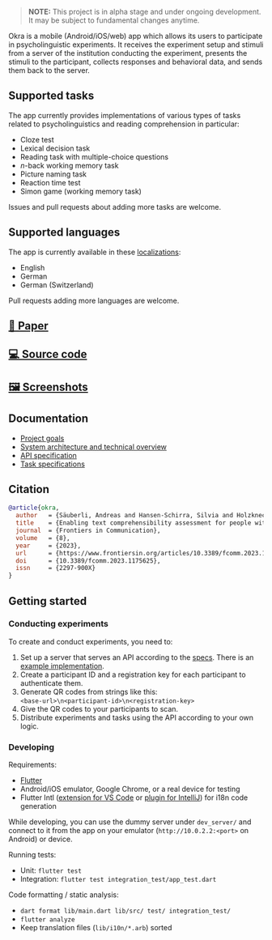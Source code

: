 > **NOTE:** This project is in alpha stage and under ongoing development. It may be subject to fundamental changes anytime.

Okra is a mobile (Android/iOS/web) app which allows its users to participate in psycholinguistic experiments. It receives the experiment setup and stimuli from a server of the institution conducting the experiment, presents the stimuli to the participant, collects responses and behavioral data, and sends them back to the server.

## Supported tasks

The app currently provides implementations of various types of tasks related to psycholinguistics and reading comprehension in particular:

- Cloze test
- Lexical decision task
- Reading task with multiple-choice questions
- *n*-back working memory task
- Picture naming task
- Reaction time test
- Simon game (working memory task)

Issues and pull requests about adding more tasks are welcome.

## Supported languages

The app is currently available in these [localizations](https://github.com/saeub/okra/tree/main/lib/l10n):

- English
- German
- German (Switzerland)

Pull requests adding more languages are welcome.

## [📄 Paper](https://doi.org/10.3389/fcomm.2023.1175625)

## [💻 Source code](https://github.com/saeub/okra)

## [🖼️ Screenshots](https://github.com/saeub/okra/wiki/Screenshots)

## Documentation

- [Project goals](goals.md)
- [System architecture and technical overview](architecture.md)
- [API specification](api/index.html)
- [Task specifications](tasks.md)

## Citation

```bibtex
@article{okra,
  author   = {Säuberli, Andreas and Hansen-Schirra, Silvia and Holzknecht, Franz and Gutermuth, Silke and Deilen, Silvana and Schiffl, Laura and Ebling, Sarah},
  title    = {Enabling text comprehensibility assessment for people with intellectual disabilities using a mobile application},
  journal  = {Frontiers in Communication},
  volume   = {8},
  year     = {2023},
  url      = {https://www.frontiersin.org/articles/10.3389/fcomm.2023.1175625},
  doi      = {10.3389/fcomm.2023.1175625},
  issn     = {2297-900X}
}
```

## Getting started

### Conducting experiments

To create and conduct experiments, you need to:

1. Set up a server that serves an API according to the [specs](api/index.html). There is an [example implementation](https://github.com/saeub/okra-server-example).
1. Create a participant ID and a registration key for each participant to authenticate them.
1. Generate QR codes from strings like this:  
   `<base-url>\n<participant-id>\n<registration-key>`
1. Give the QR codes to your participants to scan.
1. Distribute experiments and tasks using the API according to your own logic.

### Developing

Requirements:

- [Flutter](https://flutter.dev/)
- Android/iOS emulator, Google Chrome, or a real device for testing
- Flutter Intl ([extension for VS Code](https://marketplace.visualstudio.com/items?itemName=localizely.flutter-intl) or [plugin for IntelliJ](https://plugins.jetbrains.com/plugin/13666-flutter-intl)) for i18n code generation

While developing, you can use the dummy server under `dev_server/` and connect to it from the app on your emulator (`http://10.0.2.2:<port>` on Android) or device.

Running tests:

- Unit: `flutter test`
- Integration: `flutter test integration_test/app_test.dart`

Code formatting / static analysis:

- `dart format lib/main.dart lib/src/ test/ integration_test/`
- `flutter analyze`
- Keep translation files (`lib/i10n/*.arb`) sorted
